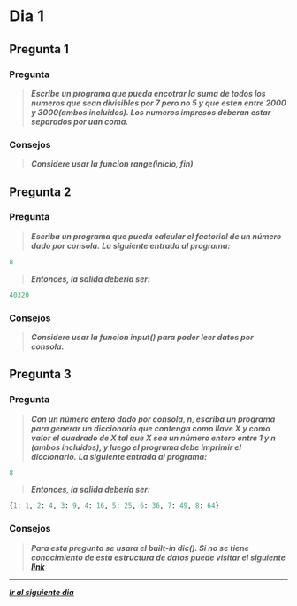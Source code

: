 # Dia 1

## Pregunta 1

### **Pregunta**

>***Escribe un programa que pueda encotrar la suma de todos los numeros que sean divisibles por 7 pero no 5 y que esten entre 2000 y 3000(ambos incluidos). Los numeros impresos deberan estar separados por uan coma.***

### Consejos

>***Considere usar la funcion range(inicio, fin)***

## Pregunta 2

### **Pregunta**

>***Escriba un programa que pueda calcular el factorial de un número dado por consola.***
>***La siguiente entrada al programa:***

```python
8
```

>***Entonces, la salida debería ser:***

```python
40320
```

### Consejos

>***Considere usar la funcion input() para poder leer datos por consola.***

## Pregunta 3

### **Pregunta**

>***Con un número entero dado por consola, n, escriba un programa para generar un diccionario que contenga como llave X y como valor el cuadrado de X tal que X sea un número entero entre 1 y n (ambos incluidos), y luego el programa debe imprimir el diccionario.***
>***La siguiente entrada al programa:***

```python
8
```

>***Entonces, la salida debería ser:***

```python
{1: 1, 2: 4, 3: 9, 4: 16, 5: 25, 6: 36, 7: 49, 8: 64}
```

### Consejos

>***Para esta pregunta se usara el built-in dic(). Si no se tiene conocimiento de esta estructura de datos puede visitar el siguiente [link](https://devcode.la/tutoriales/diccionarios-en-python/)***

-----------------

[***Ir al siguiente dia***](https://github.com/ratondelcongo/Python-Practice-Spanish-Edition/blob/master/Problemas/Dia%2002.md "Dia 2")
